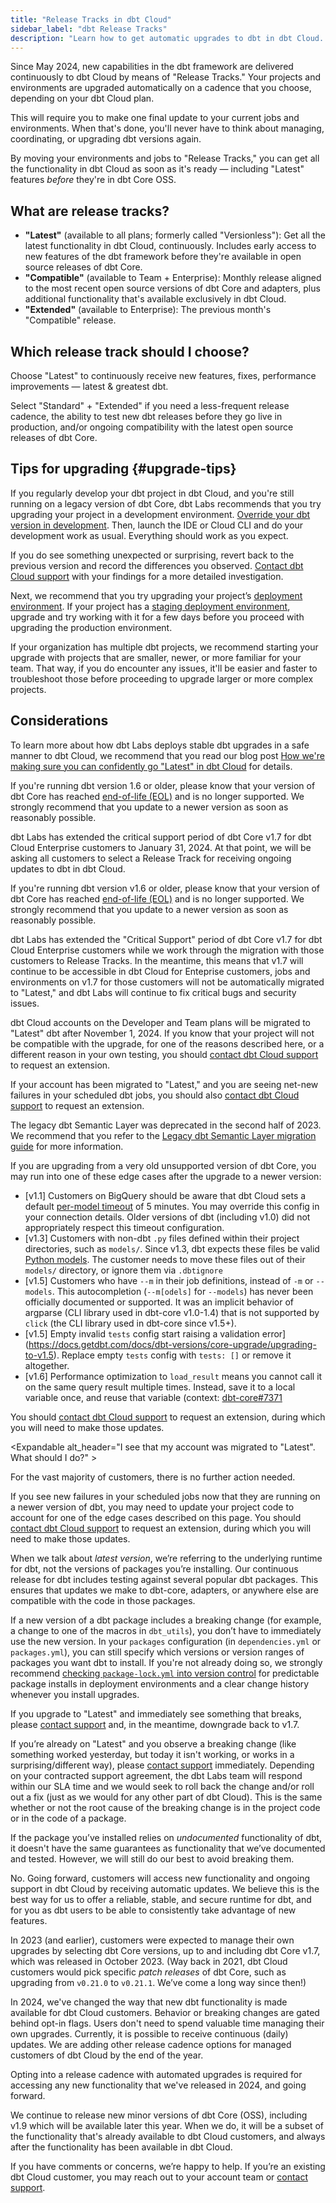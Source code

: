 ```yaml
---
title: "Release Tracks in dbt Cloud"
sidebar_label: "dbt Release Tracks"
description: "Learn how to get automatic upgrades to dbt in dbt Cloud. Access new features and enhancements as soon as they become available. "
---
```


Since May 2024, new capabilities in the dbt framework are delivered continuously to dbt Cloud by means of "Release Tracks." Your projects and environments are upgraded automatically on a cadence that you choose, depending on your dbt Cloud plan.

This will require you to make one final update to your current jobs and environments. When that's done, you'll never have to think about managing, coordinating, or upgrading dbt versions again.

By moving your environments and jobs to "Release Tracks," you can get all the functionality in dbt Cloud as soon as it's ready — including "Latest" features _before_ they're in dbt Core OSS.

## What are release tracks?

- **"Latest"** (available to all plans; formerly called "Versionless"): Get all the latest functionality in dbt Cloud, continuously. Includes early access to new features of the dbt framework before they're available in open source releases of dbt Core.
- **"Compatible"** (available to Team + Enterprise): Monthly release aligned to the most recent open source versions of dbt Core and adapters, plus additional functionality that's available exclusively in dbt Cloud.
- **"Extended"** (available to Enterprise): The previous month's "Compatible" release.

## Which release track should I choose?

Choose "Latest" to continuously receive new features, fixes, performance improvements — latest & greatest dbt.

Select "Standard" + "Extended" if you need a less-frequent release cadence, the ability to test new dbt releases before they go live in production, and/or ongoing compatibility with the latest open source releases of dbt Core.

## Tips for upgrading {#upgrade-tips}

If you regularly develop your dbt project in dbt Cloud, and you're still running on a legacy version of dbt Core, dbt Labs recommends that you try upgrading your project in a development environment. [Override your dbt version in development](/docs/dbt-versions/upgrade-dbt-version-in-cloud#override-dbt-version). Then, launch the IDE or Cloud CLI and do your development work as usual. Everything should work as you expect.

If you do see something unexpected or surprising, revert back to the previous version and record the differences you observed. [Contact dbt Cloud support](/docs/dbt-support#dbt-cloud-support) with your findings for a more detailed investigation.

Next, we recommend that you try upgrading your project’s [deployment environment](/docs/dbt-versions/upgrade-dbt-version-in-cloud#environments). If your project has a [staging deployment environment](/docs/deploy/deploy-environments#staging-environment), upgrade and try working with it for a few days before you proceed with upgrading the production environment. 

If your organization has multiple dbt projects, we recommend starting your upgrade with projects that are smaller, newer, or more familiar for your team. That way, if you do encounter any issues, it'll be easier and faster to troubleshoot those before proceeding to upgrade larger or more complex projects.

## Considerations

To learn more about how dbt Labs deploys stable dbt upgrades in a safe manner to dbt Cloud, we recommend that you read our blog post [How we're making sure you can confidently go "Latest" in dbt Cloud](https://docs.getdbt.com/blog/latest-dbt-stability) for details.

If you're running dbt version 1.6 or older, please know that your version of dbt Core has reached [end-of-life (EOL)](/docs/dbt-versions/core#eol-version-support) and is no longer supported. We strongly recommend that you update to a newer version as soon as reasonably possible.

dbt Labs has extended the critical support period of dbt Core v1.7 for dbt Cloud Enterprise customers to January 31, 2024. At that point, we will be asking all customers to select a Release Track for receiving ongoing updates to dbt in dbt Cloud.

<Expandable alt_header="I'm using an older version of dbt in dbt Cloud. What should I do? What happens if I do nothing?" >

If you're running dbt version v1.6 or older, please know that your version of dbt Core has reached [end-of-life (EOL)](/docs/dbt-versions/core#eol-version-support) and is no longer supported. We strongly recommend that you update to a newer version as soon as reasonably possible.

dbt Labs has extended the "Critical Support" period of dbt Core v1.7 for dbt Cloud Enterprise customers while we work through the migration with those customers to Release Tracks. In the meantime, this means that v1.7 will continue to be accessible in dbt Cloud for Enteprise customers, jobs and environments on v1.7 for those customers will not be automatically migrated to "Latest," and dbt Labs will continue to fix critical bugs and security issues.

dbt Cloud accounts on the Developer and Team plans will be migrated to "Latest" dbt after November 1, 2024. If you know that your project will not be compatible with the upgrade, for one of the reasons described here, or a different reason in your own testing, you should [contact dbt Cloud support](https://docs.getdbt.com/docs/dbt-support#dbt-cloud-support) to request an extension.

If your account has been migrated to "Latest," and you are seeing net-new failures in your scheduled dbt jobs, you should also [contact dbt Cloud support](https://docs.getdbt.com/docs/dbt-support#dbt-cloud-support) to request an extension.

</Expandable>

<Expandable alt_header="I'm using the legacy metrics definitions from dbt Core version ≤1.5. What should I do?" >

The legacy dbt Semantic Layer was deprecated in the second half of 2023. We recommend that you refer to the [Legacy dbt Semantic Layer migration guide](/guides/sl-migration?step=1) for more information.

</Expandable>

<Expandable alt_header="What are other known issues when upgrading from older dbt Core versions?" >

If you are upgrading from a very old unsupported version of dbt Core, you may run into one of these edge cases after the upgrade to a newer version:
- [v1.1] Customers on BigQuery should be aware that dbt Cloud sets a default [per-model timeout](/docs/core/connect-data-platform/bigquery-setup#job_execution_timeout_seconds) of 5 minutes. You may override this config in your connection details. Older versions of dbt (including v1.0) did not appropriately respect this timeout configuration.
- [v1.3] Customers with non-dbt `.py` files defined within their project directories, such as `models/`. Since v1.3, dbt expects these files be valid [Python models](/docs/build/python-models). The customer needs to move these files out of their `models/` directory, or ignore them via `.dbtignore`
- [v1.5] Customers who have `--m` in their job definitions, instead of `-m` or `--models`. This autocompletion (`--m[odels]` for `--models`) has never been officially documented or supported. It was an implicit behavior of argparse (CLI library used in dbt-core v1.0-1.4) that is not supported by `click` (the CLI library used in dbt-core since v1.5+).
- [v1.5] Empty invalid `tests` config start raising a validation error](https://docs.getdbt.com/docs/dbt-versions/core-upgrade/upgrading-to-v1.5). Replace empty `tests` config with `tests: []` or remove it altogether.
- [v1.6] Performance optimization to `load_result` means you cannot call it on the same query result multiple times. Instead, save it to a local variable once, and reuse that variable (context: [dbt-core#7371](https://github.com/dbt-labs/dbt-core/pull/7371)

You should [contact dbt Cloud support](https://docs.getdbt.com/docs/dbt-support#dbt-cloud-support) to request an extension, during which you will need to make those updates.

</Expandable>

<Expandable alt_header="I see that my account was migrated to "Latest". What should I do?" >

For the vast majority of customers, there is no further action needed.

If you see new failures in your scheduled jobs now that they are running on a newer version of dbt, you may need to update your project code to account for one of the edge cases described on this page. You should [contact dbt Cloud support](https://docs.getdbt.com/docs/dbt-support#dbt-cloud-support) to request an extension, during which you will need to make those updates.

</Expandable>

<Expandable alt_header="What about breaking changes to packages (maintained by dbt Labs or by others)?" >

When we talk about _latest version_, we’re referring to the underlying runtime for dbt, not the versions of packages you’re installing. Our continuous release for dbt includes testing against several popular dbt packages. This ensures that updates we make to dbt-core, adapters, or anywhere else are compatible with the code in those packages.

If a new version of a dbt package includes a breaking change (for example, a change to one of the macros in `dbt_utils`), you don’t have to immediately use the new version. In your `packages` configuration (in `dependencies.yml` or  `packages.yml`), you can still specify which versions or version ranges of packages you want dbt to install. If you're not already doing so, we strongly recommend [checking `package-lock.yml` into version control](/reference/commands/deps#predictable-package-installs) for predictable package installs in deployment environments and a clear change history whenever you install upgrades.

If you upgrade to "Latest" and immediately see something that breaks, please [contact support](/docs/dbt-support#dbt-cloud-support) and, in the meantime, downgrade back to v1.7.

If you’re already on "Latest" and you observe a breaking change (like something worked yesterday, but today it isn't working, or works in a surprising/different way), please [contact support](/docs/dbt-support#dbt-cloud-support) immediately. Depending on your contracted support agreement, the dbt Labs team will respond within our SLA time and we would seek to roll back the change and/or roll out a fix (just as we would for any other part of dbt Cloud). This is the same whether or not the root cause of the breaking change is in the project code or in the code of a package.

If the package you’ve installed relies on _undocumented_ functionality of dbt, it doesn't have the same guarantees as functionality that we’ve documented and tested. However, we will still do our best to avoid breaking them.

</Expandable>

<Expandable alt_header="I see that dbt Core version 1.8 was released in April 2024. Will a version 1.8 become available in dbt Cloud?" >

No. Going forward, customers will access new functionality and ongoing support in dbt Cloud by receiving automatic updates. We believe this is the best way for us to offer a reliable, stable, and secure runtime for dbt, and for you as dbt users to be able to consistently take advantage of new features.

In 2023 (and earlier), customers were expected to manage their own upgrades by selecting dbt Core versions, up to and including dbt Core v1.7, which was released in October 2023. (Way back in 2021, dbt Cloud customers would pick specific _patch releases_ of dbt Core, such as upgrading from `v0.21.0` to `v0.21.1`. We’ve come a long way since then!)

In 2024, we've changed the way that new dbt functionality is made available for dbt Cloud customers. Behavior or breaking changes are gated behind opt-in flags. Users don't need to spend valuable time managing their own upgrades. Currently, it is possible to receive continuous (daily) updates. We are adding other release cadence options for managed customers of dbt Cloud by the end of the year.

Opting into a release cadence with automated upgrades is required for accessing any new functionality that we've released in 2024, and going forward.

We continue to release new minor versions of dbt Core (OSS), including v1.9 which will be available later this year. When we do, it will be a subset of the functionality that's already available to dbt Cloud customers, and always after the functionality has been available in dbt Cloud.

</Expandable>

If you have comments or concerns, we’re happy to help. If you’re an existing dbt Cloud customer, you may reach out to your account team or [contact support](/docs/dbt-support#dbt-cloud-support).